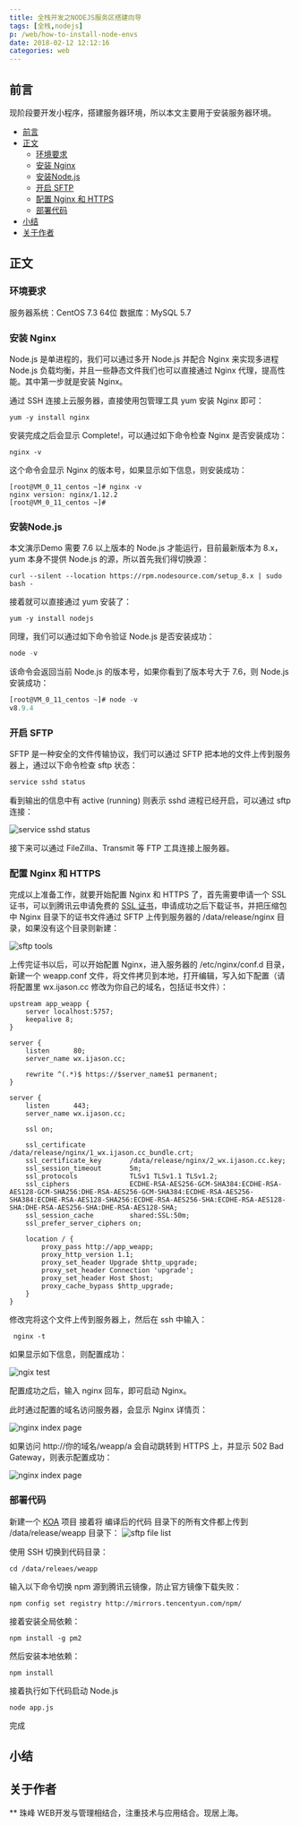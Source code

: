 ```yaml
---
title: 全栈开发之NODEJS服务区搭建向导
tags: [全栈,nodejs]
p: /web/how-to-install-node-envs
date: 2018-02-12 12:12:16
categories: web
---
```


## 前言
现阶段要开发小程序，搭建服务器环境，所以本文主要用于安装服务器环境。

<!-- TOC -->

- [前言](#前言)
- [正文](#正文)
    - [环境要求](#环境要求)
    - [安装 Nginx](#安装-nginx)
    - [安装Node.js](#安装nodejs)
    - [开启 SFTP](#开启-sftp)
    - [配置 Nginx 和 HTTPS](#配置-nginx-和-https)
    - [部署代码](#部署代码)
- [小结](#小结)
- [关于作者](#关于作者)

<!-- /TOC -->


<!--more-->

## 正文

### 环境要求
服务器系统：CentOS 7.3 64位
数据库：MySQL 5.7

### 安装 Nginx
Node.js 是单进程的，我们可以通过多开 Node.js 并配合 Nginx 来实现多进程 Node.js 负载均衡，并且一些静态文件我们也可以直接通过 Nginx 代理，提高性能。其中第一步就是安装 Nginx。

通过 SSH 连接上云服务器，直接使用包管理工具 yum 安装 Nginx 即可：

``` JS
yum -y install nginx
```

安装完成之后会显示 Complete!，可以通过如下命令检查 Nginx 是否安装成功：
``` JS
nginx -v
```
这个命令会显示 Nginx 的版本号，如果显示如下信息，则安装成功：
``` JS
[root@VM_0_11_centos ~]# nginx -v
nginx version: nginx/1.12.2
[root@VM_0_11_centos ~]# 
```

### 安装Node.js
本文演示Demo 需要 7.6 以上版本的 Node.js 才能运行，目前最新版本为 8.x，yum 本身不提供 Node.js 的源，所以首先我们得切换源：
``` JS
curl --silent --location https://rpm.nodesource.com/setup_8.x | sudo bash -
```
接着就可以直接通过 yum 安装了：
``` JS
yum -y install nodejs
```
同理，我们可以通过如下命令验证 Node.js 是否安装成功：
``` js
node -v
```
该命令会返回当前 Node.js 的版本号，如果你看到了版本号大于 7.6，则 Node.js 安装成功：
``` js
[root@VM_0_11_centos ~]# node -v
v8.9.4
```

### 开启 SFTP

SFTP 是一种安全的文件传输协议，我们可以通过 SFTP 把本地的文件上传到服务器上，通过以下命令检查 sftp 状态：
``` js
service sshd status
```
看到输出的信息中有 active (running) 则表示 sshd 进程已经开启，可以通过 sftp 连接：

![service sshd status](/imgs/web/service-sshd-status.png)

接下来可以通过 FileZilla、Transmit 等 FTP 工具连接上服务器。

### 配置 Nginx 和 HTTPS
完成以上准备工作，就要开始配置 Nginx 和 HTTPS 了，首先需要申请一个 SSL 证书，可以到腾讯云申请免费的 [SSL 证书](https://console.cloud.tencent.com/ssl/apply)，申请成功之后下载证书，并把压缩包中 Nginx 目录下的证书文件通过 SFTP 上传到服务器的 /data/release/nginx 目录，如果没有这个目录则新建：

![sftp tools](/imgs/web/SFTP.png)

上传完证书以后，可以开始配置 Nginx，进入服务器的 /etc/nginx/conf.d 目录，新建一个 weapp.conf 文件，将文件拷贝到本地，打开编辑，写入如下配置（请将配置里 wx.ijason.cc 修改为你自己的域名，包括证书文件）：

``` JS
upstream app_weapp {
    server localhost:5757;
    keepalive 8;
}

server {
    listen      80;
    server_name wx.ijason.cc;

    rewrite ^(.*)$ https://$server_name$1 permanent;
}

server {
    listen      443;
    server_name wx.ijason.cc;

    ssl on;

    ssl_certificate           /data/release/nginx/1_wx.ijason.cc_bundle.crt;
    ssl_certificate_key       /data/release/nginx/2_wx.ijason.cc.key;
    ssl_session_timeout       5m;
    ssl_protocols             TLSv1 TLSv1.1 TLSv1.2;
    ssl_ciphers               ECDHE-RSA-AES256-GCM-SHA384:ECDHE-RSA-AES128-GCM-SHA256:DHE-RSA-AES256-GCM-SHA384:ECDHE-RSA-AES256-SHA384:ECDHE-RSA-AES128-SHA256:ECDHE-RSA-AES256-SHA:ECDHE-RSA-AES128-SHA:DHE-RSA-AES256-SHA:DHE-RSA-AES128-SHA;
    ssl_session_cache         shared:SSL:50m;
    ssl_prefer_server_ciphers on;

    location / {
        proxy_pass http://app_weapp;
        proxy_http_version 1.1;
        proxy_set_header Upgrade $http_upgrade;
        proxy_set_header Connection 'upgrade';
        proxy_set_header Host $host;
        proxy_cache_bypass $http_upgrade;
    }
}
```
修改完将这个文件上传到服务器上，然后在 ssh 中输入：
``` JS
 nginx -t
```
如果显示如下信息，则配置成功：

![ngix test](/imgs/web/nginx-test.png)

配置成功之后，输入 nginx 回车，即可启动 Nginx。

此时通过配置的域名访问服务器，会显示 Nginx 详情页：

![nginx index page](/imgs/web/nginx-index.png)

如果访问 http://你的域名/weapp/a 会自动跳转到 HTTPS 上，并显示 502 Bad Gateway，则表示配置成功：

![nginx index page](/imgs/web/nginx-502.png)


### 部署代码
新建一个 [KOA](https://github.com/koajs/koa) 项目 
接着将 编译后的代码 目录下的所有文件都上传到 /data/release/weapp 目录下：
![sftp file list](/imgs/web/sftp-filelist.png)

使用 SSH 切换到代码目录：
``` JS
cd /data/releaes/weapp
```

输入以下命令切换 npm 源到腾讯云镜像，防止官方镜像下载失败：
``` JS
npm config set registry http://mirrors.tencentyun.com/npm/
```
接着安装全局依赖：
``` JS
npm install -g pm2
```
然后安装本地依赖：
``` JS
npm install
```
 
接着执行如下代码启动 Node.js
``` JS
node app.js
```
完成


## 小结

## 关于作者
** 珠峰
WEB开发与管理相结合，注重技术与应用结合。现居上海。 
